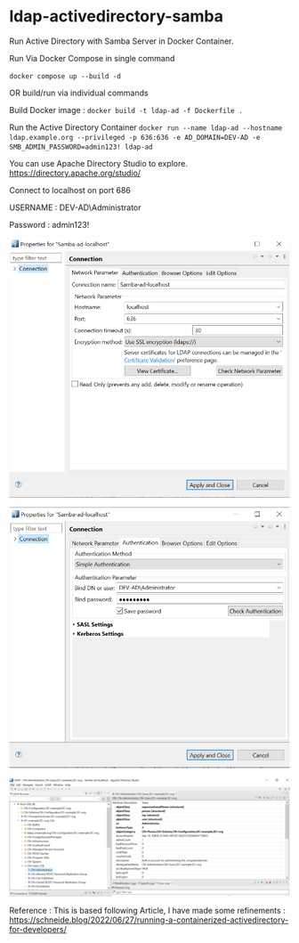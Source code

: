 # ldap-activedirectory-samba
Run Active Directory with Samba Server in Docker Container.

Run Via Docker Compose in single command

`docker compose up --build -d`

OR build/run via individual commands

Build Docker image : 
`docker build -t ldap-ad -f Dockerfile .`

Run the Active Directory Container 
`docker run --name ldap-ad --hostname ldap.example.org --privileged -p 636:636 -e AD_DOMAIN=DEV-AD -e SMB_ADMIN_PASSWORD=admin123! ldap-ad`

You can use Apache Directory Studio to explore. https://directory.apache.org/studio/

Connect to localhost on port 686

USERNAME : DEV-AD\Administrator

Password : admin123!

![Alt text](img/image.png)

![Alt text](img/image-1.png)

![Alt text](img/image-2.png)

Reference : This is based following Article, I have made some refinements : https://schneide.blog/2022/06/27/running-a-containerized-activedirectory-for-developers/